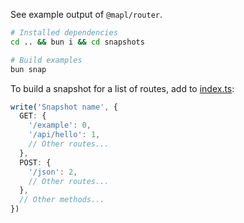 See example output of `@mapl/router`.
```sh
# Installed dependencies
cd .. && bun i && cd snapshots

# Build examples
bun snap
```

To build a snapshot for a list of routes, add to [index.ts](./index.ts):
```ts
write('Snapshot name', {
  GET: {
    '/example': 0,
    '/api/hello': 1,
    // Other routes...
  },
  POST: {
    '/json': 2,
    // Other routes...
  },
  // Other methods...
})
```
